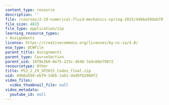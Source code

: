 ```yaml
---
content_type: resource
description: ''
file: /courses/2-29-numerical-fluid-mechanics-spring-2015/44b6a59deb791dbb1ab1dad9f62969f2_PS3_2_29_SP2015_Codes_final.zip
file_size: 4615
file_type: application/zip
learning_resource_types:
- Assignments
license: https://creativecommons.org/licenses/by-nc-sa/4.0/
ocw_type: OCWFile
parent_title: Assignments
parent_type: CourseSection
parent_uid: 18f8e3b9-0e75-225c-4548-7e4c60e79872
resourcetype: Other
title: PS3_2_29_SP2015_Codes_final.zip
uid: 44b6a59d-eb79-1dbb-1ab1-dad9f62969f2
video_files:
  video_thumbnail_file: null
video_metadata:
  youtube_id: null
---
```

